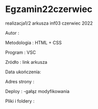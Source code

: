 # Egzamin22czerwiec
realizacja1/2 arkusza inf03 czerwiec 2022 

Autor :

Metodologia : HTML + CSS

Program : VSC

Zródło : link arkusza

Data ukończenia:

Adres strony :

Deploy :
-gałąz modyfikowania

Pliki i foldery :
